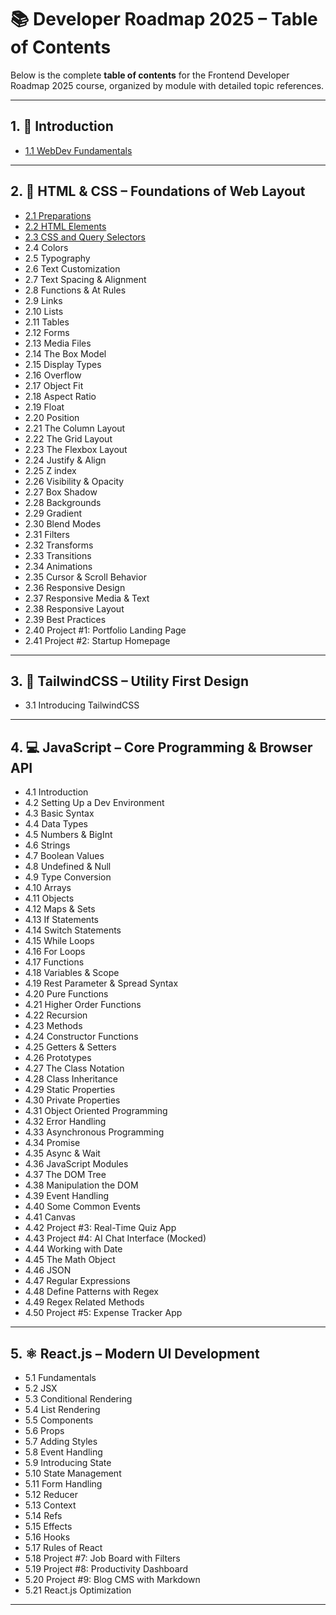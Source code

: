 # 📚  Developer Roadmap 2025 – Table of Contents

Below is the complete **table of contents** for the Frontend Developer Roadmap 2025 course, organized by module with detailed topic references.

---

## 1. 📘 Introduction

* [1.1 WebDev Fundamentals](1.Introduction/1.1Web-development-fundamentals.md)

---

## 2. 🎨 HTML & CSS – Foundations of Web Layout
* [2.1 Preparations](2.HTML-&-CSS-Foundations-of-Web-Layout/2.1-Preparations.md)
* [2.2 HTML Elements](2.HTML-&-CSS-Foundations-of-Web-Layout/2.2-HTML-Elements.md)
* [2.3 CSS and Query Selectors](2.HTML-&-CSS-Foundations-of-Web-Layout/2.3-CSS-and-Query-Selectors.md)
* 2.4 Colors
* 2.5 Typography
* 2.6 Text Customization
* 2.7 Text Spacing & Alignment
* 2.8 Functions & At Rules
* 2.9 Links
* 2.10 Lists
* 2.11 Tables
* 2.12 Forms
* 2.13 Media Files
* 2.14 The Box Model
* 2.15 Display Types
* 2.16 Overflow
* 2.17 Object Fit
* 2.18 Aspect Ratio
* 2.19 Float
* 2.20 Position
* 2.21 The Column Layout
* 2.22 The Grid Layout
* 2.23 The Flexbox Layout
* 2.24 Justify & Align
* 2.25 Z index
* 2.26 Visibility & Opacity
* 2.27 Box Shadow
* 2.28 Backgrounds
* 2.29 Gradient
* 2.30 Blend Modes
* 2.31 Filters
* 2.32 Transforms
* 2.33 Transitions
* 2.34 Animations
* 2.35 Cursor & Scroll Behavior
* 2.36 Responsive Design
* 2.37 Responsive Media & Text
* 2.38 Responsive Layout
* 2.39 Best Practices
* 2.40 Project #1: Portfolio Landing Page
* 2.41 Project #2: Startup Homepage


---

## 3. 🌈 TailwindCSS – Utility First Design

* 3.1 Introducing TailwindCSS

---

## 4. 💻 JavaScript – Core Programming & Browser API

* 4.1 Introduction
* 4.2 Setting Up a Dev Environment
* 4.3 Basic Syntax
* 4.4 Data Types
* 4.5 Numbers & BigInt
* 4.6 Strings
* 4.7 Boolean Values
* 4.8 Undefined & Null
* 4.9 Type Conversion
* 4.10 Arrays
* 4.11 Objects
* 4.12 Maps & Sets
* 4.13 If Statements
* 4.14 Switch Statements
* 4.15 While Loops
* 4.16 For Loops
* 4.17 Functions
* 4.18 Variables & Scope
* 4.19 Rest Parameter & Spread Syntax
* 4.20 Pure Functions
* 4.21 Higher Order Functions
* 4.22 Recursion
* 4.23 Methods
* 4.24 Constructor Functions
* 4.25 Getters & Setters
* 4.26 Prototypes
* 4.27 The Class Notation
* 4.28 Class Inheritance
* 4.29 Static Properties
* 4.30 Private Properties
* 4.31 Object Oriented Programming
* 4.32 Error Handling
* 4.33 Asynchronous Programming
* 4.34 Promise
* 4.35 Async & Wait
* 4.36 JavaScript Modules
* 4.37 The DOM Tree
* 4.38 Manipulation the DOM
* 4.39 Event Handling
* 4.40 Some Common Events
* 4.41 Canvas
* 4.42 Project #3: Real-Time Quiz App
* 4.43 Project #4: AI Chat Interface (Mocked)
* 4.44 Working with Date
* 4.45 The Math Object
* 4.46 JSON
* 4.47 Regular Expressions
* 4.48 Define Patterns with Regex
* 4.49 Regex Related Methods
* 4.50 Project #5: Expense Tracker App

---

## 5. ⚛️ React.js – Modern UI Development

* 5.1 Fundamentals
* 5.2 JSX
* 5.3 Conditional Rendering
* 5.4 List Rendering
* 5.5 Components
* 5.6 Props
* 5.7 Adding Styles
* 5.8 Event Handling
* 5.9 Introducing State
* 5.10 State Management
* 5.11 Form Handling
* 5.12 Reducer
* 5.13 Context
* 5.14 Refs
* 5.15 Effects
* 5.16 Hooks
* 5.17 Rules of React
* 5.18 Project #7: Job Board with Filters
* 5.19 Project #8: Productivity Dashboard
* 5.20 Project #9: Blog CMS with Markdown
* 5.21 React.js Optimization

---
